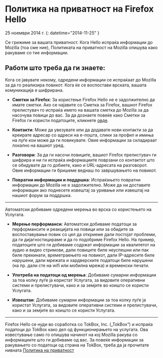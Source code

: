 # Политика на приватност на Firefox Hello

25 ноември 2014 г. 
{: datetime="2014-11-25" }

Се грижиме за вашата приватност. Кога Hello испраќа информации до Mozilla (тоа сме ние), Политиката на приватност на Mozilla опишува како ракуваме со тие информации.

## Работи што треба да ги знаете:

Кога се јавувате некому, одредени информации се испраќаат до Mozilla за да го реализира повикот. Кога ќе се воспостави врската, вашата комуникација е шифрирана.

* **Сметки за Firefox**: За користење Firefox Hello не е задолжително да имате сметки.  Ако се најавите со Сметка за Firefox, вашиот Firefox прелистувач го испраќа името на вашата сметка до Mozilla за да насочува повици до вас. За да дознаете повеќе како Сметки за Firefox ги користи податоците, кликнете [овде](https://www.mozilla.org/privacy/firefox-cloud/).

* **Контакти**: Може да увезувате или да додавате нови контакти за да креирате адресар со адреси на е-пошта, слики за профил и имиња на луѓе кои може да ги повикувате.  Овие информации за складираат локално на вашиот уред.

* **Разговори**: За да ги насочи повиците, вашиот Firefox прелистувач ги шифрира и ни ги испраќа информациите поврзани со контактот што се обидувате да го добиете, како и URL-адресата на разговорот. Овие информации ги бришеме веднаш по завршувањето на повикот.

* **Повратни информации и поддршка**: Испраќањето повратни информации до Mozilla не е задолжително.  Може да ни доставите информации ако поднесете извештај за уривање или извештај на нашиот форум за поддршка. 

---------------------------------------

Автоматски добиваме одредени мерења во врска со користењето на Услугата.

* **Мерење перформанси**: Автоматски добиваме податоци за перформансите и реакцијата на повици или за обидите за воспоставување повик со цел да откриеме дали постојат проблеми, да ги дијагностицираме и да го подобриме Firefox Hello.  На пример, податоците што ги добиваме содржат информации за квалитетот на аудио и видео стримови, дали повиците биле неуспешни или пак биле прекинати, времетраењето на повикот, дали IP-адресите биле нарушени, дали мрежата и хардверските податоци биле нарушени (на пр. дали сте на wifi или мобилна мрежа) и временски печати.

* **Употреба на податоци од мерења**: Добиваме сумарни информации за тоа колку луѓе ја користат Услугата, за видовите оперативни системи и прелистувачи, како и за земјите во коишто се користи Услугата.

* **Извештаи**: Добиваме сумарни информации за тоа колку луѓе ја користат Услугата, за видовите оперативни системи и прелистувачи, како и за земјите во коишто се користи Услугата.

---------------------------------------

Firefox Hello се нуди во соработка со TokBox, Inc. („TokBox“) и испраќа податоци до TokBox како дел од функционирањето на услугата.  Ова известување само го опишува начинот на кој Mozilla ракува со информациите што ги добиваме од вас. За повеќе информации за ракувањето со податоци од страна на TokBox, треба да ја прочитате нивната [Политика на приватност]( https://tokbox.com/support/privacy-policy)
